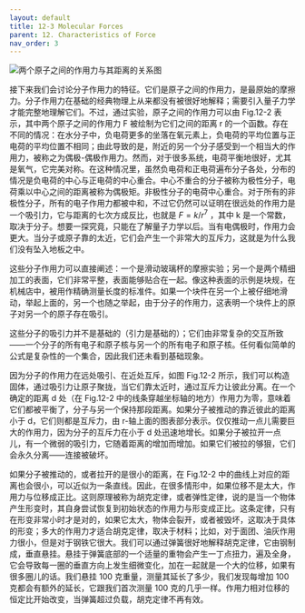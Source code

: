 ```yaml
---
layout: default
title: 12-3 Molecular Forces
parent: 12. Characteristics of Force
nav_order: 3
---
```

![两个原子之间的作用力与其距离的关系图](/notes-of-feynman-lectures-on-physics/assets/volume-1/fig-12-2.png)

接下来我们会讨论分子作用力的特征。它们是原子之间的作用力，是最原始的摩擦力。分子作用力在基础的经典物理上从来都没有被很好地解释；需要引入量子力学才能完整地理解它们。不过，通过实验，原子之间的作用力可以由 Fig.12-2 表示，其中两个原子之间的作用力 F 被绘制为它们之间的距离 r 的一个函数。存在不同的情况：在水分子中，负电荷更多的坐落在氧元素上，负电荷的平均位置与正电荷的平均位置不相同；由此导致的是，附近的另一个分子感受到一个相当大的作用力，被称之为偶极-偶极作用力。然而，对于很多系统，电荷平衡地很好，尤其是氧气，它完美对称。在这种情况里，虽然负电荷和正电荷遍布分子各处，分布的情况是负电荷的中心与正电荷的中心重合。中心不重合的分子被称为极性分子，电荷乘以中心之间的距离被称为偶极矩。非极性分子的电荷中心重合。对于所有的非极性分子，所有的电子作用力都被中和，不过它仍然可以证明在很远处的作用力是一个吸引力，它与距离的七次方成反比，也就是 $F=k/r^7$ ，其中 k 是一个常数，取决于分子。想要一探究竟，只能在了解量子力学以后。当有电偶极时，作用力会更大。当分子或原子靠的太近，它们会产生一个非常大的互斥力，这就是为什么我们没有坠入地板之中。

这些分子作用力可以直接阐述：一个是滑动玻璃杯的摩擦实验；另一个是两个精细加工的表面，它们非常平整，表面能够贴合在一起。像这种表面的示例是块规，在机械店中，被用作精确测量长度的标准件。如果一个块件在另一个上被仔细地滑动，举起上面的，另一个也随之举起，由于分子的作用力，这表明一个块件上的原子对另一个的原子存在吸引。

这些分子的吸引力并不是基础的（引力是基础的）；它们由非常复杂的交互所致——一个分子的所有电子和原子核与另一个的所有电子和原子核。任何看似简单的公式是复杂性的一个集合，因此我们还未看到基础现象。

因为分子的作用力在远处吸引、在近处互斥，如图 Fig.12-2 所示，我们可以构造固体，通过吸引力让原子聚拢，当它们靠太近时，通过互斥力让彼此分离。在一个确定的距离 d 处（在 Fig.12-2 中的线条穿越坐标轴的地方）作用力为零，意味着它们都被平衡了，分子与另一个保持那段距离。如果分子被推动的靠近彼此的距离小于 d，它们则都是互斥力，由 r-轴上面的图表部分表示。仅仅推动一点儿需要巨大的作用力，因为分子的互斥力在小于 d 处迅速地增长。如果分子被拉开一点儿，有一个微弱的吸引力，它随着距离的增加而增加。如果它们被拉的够狠，它们会永久分离——连接被破坏。

如果分子被推动的，或者拉开的是很小的距离，在 Fig.12-2 中的曲线上对应的距离也会很小，可以近似为一条直线。因此，在很多情形中，如果位移不是太大，作用力与位移成正比。这则原理被称为胡克定律，或者弹性定律，说的是当一个物体产生形变时，其自身尝试恢复到初始状态的作用力与形变成正比。这条定律，只有在形变非常小时才是对的，如果它太大，物体会裂开，或者被毁坏，这取决于具体的形变；多大的作用力才适合胡克定律，取决于材料；比如，对于面团、油灰作用力很小，但是对于钢铁它很大。我们可以通过弹簧很好地解释胡克定律，它由钢制成，垂直悬挂。悬挂于弹簧底部的一个适量的重物会产生一丁点扭力，遍及全身，它会导致每一圈的垂直方向上发生细微变化，加在一起就是一个大的位移，如果有很多圈儿的话。我们悬挂 100 克重量，测量其延长了多少，我们发现每增加 100 克都会有额外的延长，它跟我们首次测量 100 克的几乎一样。作用力相对位移的恒定比开始改变，当弹簧超过负载，胡克定律不再有效。